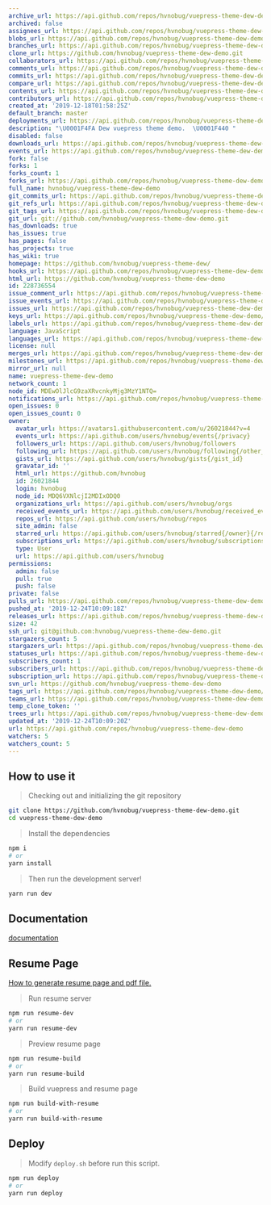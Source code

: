 ```yaml
---
archive_url: https://api.github.com/repos/hvnobug/vuepress-theme-dew-demo/{archive_format}{/ref}
archived: false
assignees_url: https://api.github.com/repos/hvnobug/vuepress-theme-dew-demo/assignees{/user}
blobs_url: https://api.github.com/repos/hvnobug/vuepress-theme-dew-demo/git/blobs{/sha}
branches_url: https://api.github.com/repos/hvnobug/vuepress-theme-dew-demo/branches{/branch}
clone_url: https://github.com/hvnobug/vuepress-theme-dew-demo.git
collaborators_url: https://api.github.com/repos/hvnobug/vuepress-theme-dew-demo/collaborators{/collaborator}
comments_url: https://api.github.com/repos/hvnobug/vuepress-theme-dew-demo/comments{/number}
commits_url: https://api.github.com/repos/hvnobug/vuepress-theme-dew-demo/commits{/sha}
compare_url: https://api.github.com/repos/hvnobug/vuepress-theme-dew-demo/compare/{base}...{head}
contents_url: https://api.github.com/repos/hvnobug/vuepress-theme-dew-demo/contents/{+path}
contributors_url: https://api.github.com/repos/hvnobug/vuepress-theme-dew-demo/contributors
created_at: '2019-12-18T01:58:25Z'
default_branch: master
deployments_url: https://api.github.com/repos/hvnobug/vuepress-theme-dew-demo/deployments
description: "\U0001F4FA Dew vuepress theme demo.  \U0001F440 "
disabled: false
downloads_url: https://api.github.com/repos/hvnobug/vuepress-theme-dew-demo/downloads
events_url: https://api.github.com/repos/hvnobug/vuepress-theme-dew-demo/events
fork: false
forks: 1
forks_count: 1
forks_url: https://api.github.com/repos/hvnobug/vuepress-theme-dew-demo/forks
full_name: hvnobug/vuepress-theme-dew-demo
git_commits_url: https://api.github.com/repos/hvnobug/vuepress-theme-dew-demo/git/commits{/sha}
git_refs_url: https://api.github.com/repos/hvnobug/vuepress-theme-dew-demo/git/refs{/sha}
git_tags_url: https://api.github.com/repos/hvnobug/vuepress-theme-dew-demo/git/tags{/sha}
git_url: git://github.com/hvnobug/vuepress-theme-dew-demo.git
has_downloads: true
has_issues: true
has_pages: false
has_projects: true
has_wiki: true
homepage: https://github.com/hvnobug/vuepress-theme-dew/
hooks_url: https://api.github.com/repos/hvnobug/vuepress-theme-dew-demo/hooks
html_url: https://github.com/hvnobug/vuepress-theme-dew-demo
id: 228736554
issue_comment_url: https://api.github.com/repos/hvnobug/vuepress-theme-dew-demo/issues/comments{/number}
issue_events_url: https://api.github.com/repos/hvnobug/vuepress-theme-dew-demo/issues/events{/number}
issues_url: https://api.github.com/repos/hvnobug/vuepress-theme-dew-demo/issues{/number}
keys_url: https://api.github.com/repos/hvnobug/vuepress-theme-dew-demo/keys{/key_id}
labels_url: https://api.github.com/repos/hvnobug/vuepress-theme-dew-demo/labels{/name}
language: JavaScript
languages_url: https://api.github.com/repos/hvnobug/vuepress-theme-dew-demo/languages
license: null
merges_url: https://api.github.com/repos/hvnobug/vuepress-theme-dew-demo/merges
milestones_url: https://api.github.com/repos/hvnobug/vuepress-theme-dew-demo/milestones{/number}
mirror_url: null
name: vuepress-theme-dew-demo
network_count: 1
node_id: MDEwOlJlcG9zaXRvcnkyMjg3MzY1NTQ=
notifications_url: https://api.github.com/repos/hvnobug/vuepress-theme-dew-demo/notifications{?since,all,participating}
open_issues: 0
open_issues_count: 0
owner:
  avatar_url: https://avatars1.githubusercontent.com/u/26021844?v=4
  events_url: https://api.github.com/users/hvnobug/events{/privacy}
  followers_url: https://api.github.com/users/hvnobug/followers
  following_url: https://api.github.com/users/hvnobug/following{/other_user}
  gists_url: https://api.github.com/users/hvnobug/gists{/gist_id}
  gravatar_id: ''
  html_url: https://github.com/hvnobug
  id: 26021844
  login: hvnobug
  node_id: MDQ6VXNlcjI2MDIxODQ0
  organizations_url: https://api.github.com/users/hvnobug/orgs
  received_events_url: https://api.github.com/users/hvnobug/received_events
  repos_url: https://api.github.com/users/hvnobug/repos
  site_admin: false
  starred_url: https://api.github.com/users/hvnobug/starred{/owner}{/repo}
  subscriptions_url: https://api.github.com/users/hvnobug/subscriptions
  type: User
  url: https://api.github.com/users/hvnobug
permissions:
  admin: false
  pull: true
  push: false
private: false
pulls_url: https://api.github.com/repos/hvnobug/vuepress-theme-dew-demo/pulls{/number}
pushed_at: '2019-12-24T10:09:18Z'
releases_url: https://api.github.com/repos/hvnobug/vuepress-theme-dew-demo/releases{/id}
size: 42
ssh_url: git@github.com:hvnobug/vuepress-theme-dew-demo.git
stargazers_count: 5
stargazers_url: https://api.github.com/repos/hvnobug/vuepress-theme-dew-demo/stargazers
statuses_url: https://api.github.com/repos/hvnobug/vuepress-theme-dew-demo/statuses/{sha}
subscribers_count: 1
subscribers_url: https://api.github.com/repos/hvnobug/vuepress-theme-dew-demo/subscribers
subscription_url: https://api.github.com/repos/hvnobug/vuepress-theme-dew-demo/subscription
svn_url: https://github.com/hvnobug/vuepress-theme-dew-demo
tags_url: https://api.github.com/repos/hvnobug/vuepress-theme-dew-demo/tags
teams_url: https://api.github.com/repos/hvnobug/vuepress-theme-dew-demo/teams
temp_clone_token: ''
trees_url: https://api.github.com/repos/hvnobug/vuepress-theme-dew-demo/git/trees{/sha}
updated_at: '2019-12-24T10:09:20Z'
url: https://api.github.com/repos/hvnobug/vuepress-theme-dew-demo
watchers: 5
watchers_count: 5
---
```


## How to use it 

> Checking out and initializing the git repository

```bash
git clone https://github.com/hvnobug/vuepress-theme-dew-demo.git
cd vuepress-theme-dew-demo
```

> Install the dependencies

```bash
npm i
# or
yarn install
```

> Then run the development server!

```bash
yarn run dev
```

## Documentation

[documentation](https://hvnobug.com/pages/theme-document/)


## Resume Page

[How to generate resume page and pdf file.](https://hvnobug.com/pages/theme-document/optional/resume.html)


> Run resume server

```bash
npm run resume-dev
# or 
yarn run resume-dev
```

> Preview resume page

```bash
npm run resume-build
# or 
yarn run resume-build
```

> Build vuepress and resume page

```bash
npm run build-with-resume
# or 
yarn run build-with-resume
```
## Deploy

> Modify `deploy.sh` before run this script.

```bash
npm run deploy
# or
yarn run deploy
```
